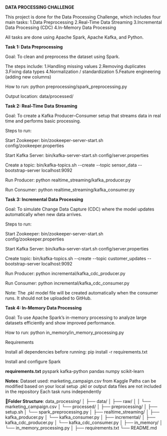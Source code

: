 **DATA PROCESSING CHALLENGE**                                                         

This project is done for the Data Processing Challenge, which includes four main tasks:
1.Data Preprocessing
2.Real-Time Data Streaming
3.Incremental Data Processing (CDC)
4.In-Memory Data Processing

All tasks are done using Apache Spark, Apache Kafka, and Python.

**Task 1: Data Preprocessing** 

Goal:
To clean and preprocess the dataset using Spark.

The steps include:
1.Handling missing values
2.Removing duplicates
3.Fixing data types
4.Normalization / standardization
5.Feature engineering (adding new columns)

How to run:
python preprocessing/spark_preprocessing.py

Output location:
data/processed/

**Task 2: Real-Time Data Streaming** 

Goal:
To create a Kafka Producer–Consumer setup that streams data in real time and performs basic processing.

Steps to run:

Start Zookeeper:
bin/zookeeper-server-start.sh config/zookeeper.properties

Start Kafka Server:
bin/kafka-server-start.sh config/server.properties

Create a topic:
bin/kafka-topics.sh --create --topic sensor_data --bootstrap-server localhost:9092

Run Producer:
python realtime_streaming/kafka_producer.py

Run Consumer:
python realtime_streaming/kafka_consumer.py


**Task 3: Incremental Data Processing** 

Goal:
To simulate Change Data Capture (CDC) where the model updates automatically when new data arrives.

Steps to run:

Start Zookeeper:
bin/zookeeper-server-start.sh config/zookeeper.properties


Start Kafka Server:
bin/kafka-server-start.sh config/server.properties


Create topic:
bin/kafka-topics.sh --create --topic customer_updates --bootstrap-server localhost:9092

Run Producer:
python incremental/kafka_cdc_producer.py

Run Consumer:
python incremental/kafka_cdc_consumer.py

Note:
The .pkl model file will be created automatically when the consumer runs.
It should not be uploaded to GitHub.


**Task 4: In-Memory Data Processing**

Goal:
To use Apache Spark’s in-memory processing to analyze large datasets efficiently and show improved performance.

How to run:
python in_memory/in_memory_processing.py

Requirements

Install all dependencies before running:
pip install -r requirements.txt

Install and configure Spark

**requirements.txt**
pyspark
kafka-python
pandas
numpy
scikit-learn

**Notes**:
Dataset used: marketing_campaign.csv from Kaggle
Paths can be modified based on your local setup
.pkl or output data files are not included in the repository
Each task runs independently

**📁Folder Structure**:
data_processing/
│
├── data/
│   ├── raw/
│   │   └── marketing_campaign.csv
│   └── processed/
│
├── preprocessing/
│   ├── setup.sh
│   └── spark_preprocessing.py
│
├── realtime_streaming/
│   ├── kafka_producer.py
│   └── kafka_consumer.py
│
├── incremental/
│   ├── kafka_cdc_producer.py
│   └── kafka_cdc_consumer.py
│
├── in_memory/
│   └── in_memory_processing.py
│
├── requirements.txt
└── README.md
